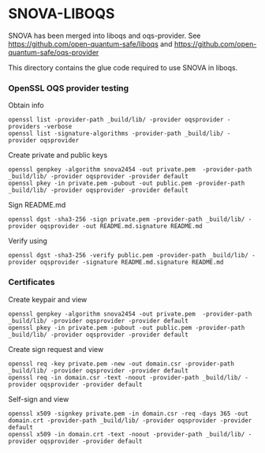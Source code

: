 SNOVA-LIBOQS
=======
SNOVA has been merged into liboqs and oqs-provider. See https://github.com/open-quantum-safe/liboqs and https://github.com/open-quantum-safe/oqs-provider

This directory contains the glue code required to use SNOVA in liboqs.

### OpenSSL OQS provider testing

Obtain info
```
openssl list -provider-path _build/lib/ -provider oqsprovider -providers -verbose
openssl list -signature-algorithms -provider-path _build/lib/ -provider oqsprovider
```

Create private and public keys
```
openssl genpkey -algorithm snova2454 -out private.pem  -provider-path _build/lib/ -provider oqsprovider -provider default
openssl pkey -in private.pem -pubout -out public.pem -provider-path _build/lib/ -provider oqsprovider -provider default
```

Sign README.md
```
openssl dgst -sha3-256 -sign private.pem -provider-path _build/lib/ -provider oqsprovider -out README.md.signature README.md
```

Verify using
```
openssl dgst -sha3-256 -verify public.pem -provider-path _build/lib/ -provider oqsprovider -signature README.md.signature README.md
```

### Certificates

Create keypair and view
```
openssl genpkey -algorithm snova2454 -out private.pem  -provider-path _build/lib/ -provider oqsprovider -provider default
openssl pkey -in private.pem -pubout -out public.pem -provider-path _build/lib/ -provider oqsprovider -provider default
```

Create sign request and view
```
openssl req -key private.pem -new -out domain.csr -provider-path _build/lib/ -provider oqsprovider -provider default
openssl req -in domain.csr -text -noout -provider-path _build/lib/ -provider oqsprovider -provider default
```

Self-sign and view
```
openssl x509 -signkey private.pem -in domain.csr -req -days 365 -out domain.crt -provider-path _build/lib/ -provider oqsprovider -provider default
openssl x509 -in domain.crt -text -noout -provider-path _build/lib/ -provider oqsprovider -provider default
```
